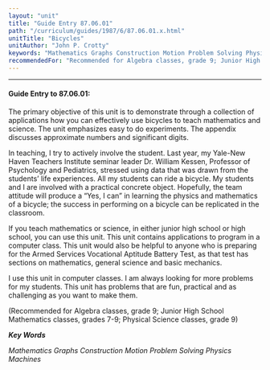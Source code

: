 ```yaml
---
layout: "unit"
title: "Guide Entry 87.06.01"
path: "/curriculum/guides/1987/6/87.06.01.x.html"
unitTitle: "Bicycles"
unitAuthor: "John P. Crotty"
keywords: "Mathematics Graphs Construction Motion Problem Solving Physics Machines"
recommendedFor: "Recommended for Algebra classes, grade 9; Junior High School Mathematics classes, grades 7-9; Physical Science classes, grade 9"
---
```

<body>
<hr/>
 <h4>
  Guide Entry to 87.06.01:
 </h4>
 The primary objective of this unit is to demonstrate through a collection of applications how you can effectively use bicycles to teach mathematics and science. The unit emphasizes easy to do experiments. The appendix discusses approximate numbers and significant digits.
 <p>
  In teaching, I try to actively involve the student. Last year, my Yale-New Haven Teachers Institute seminar leader Dr. William Kessen, Professor of Psychology and Pediatrics, stressed using data that was drawn from the students’ life experiences. All my students can ride a bicycle. My students and I are involved with a practical concrete object. Hopefully, the team attitude will produce a “Yes, I can” in learning the physics and mathematics of a bicycle; the success in performing on a bicycle can be replicated in the classroom.
 </p>
 <p>
  If you teach mathematics or science, in either junior high school or high school, you can use this unit. This unit contains applications to program in a computer class. This unit would also be helpful to anyone who is preparing for the Armed Services Vocational Aptitude Battery Test, as that test has sections on mathematics, general science and basic mechanics.
 </p>
 <p>
  I use this unit in computer classes. I am always looking for more problems for my students. This unit has problems that are fun, practical and as challenging as you want to make them.
 </p>
 <p>
  (Recommended for Algebra classes, grade 9; Junior High School Mathematics classes, grades 7-9; Physical Science classes, grade 9)
 </p>
<p>
  <b>
   <i>
    Key Words
   </i>
  </b>
  <br/>
 </p>
 <p>
  <i>
   Mathematics Graphs Construction Motion Problem Solving Physics Machines
  </i>
 </p>

</body>